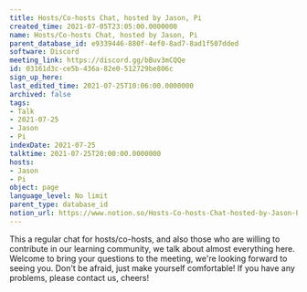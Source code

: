 ```yaml
---
title: Hosts/Co-hosts Chat, hosted by Jason, Pi
created_time: 2021-07-05T23:05:00.0000000
name: Hosts/Co-hosts Chat, hosted by Jason, Pi
parent_database_id: e9339446-880f-4ef0-8ad7-8ad1f507dded
software: Discord
meeting_link: https://discord.gg/bBuv3mCQQe
id: 03161d3c-ce5b-436a-82e0-512729be806c
sign_up_here: 
last_edited_time: 2021-07-25T10:06:00.0000000
archived: false
tags:
- Talk
- 2021-07-25
- Jason
- Pi
indexDate: 2021-07-25
talktime: 2021-07-25T20:00:00.0000000
hosts:
- Jason
- Pi
object: page
language_level: No limit
parent_type: database_id
notion_url: https://www.notion.so/Hosts-Co-hosts-Chat-hosted-by-Jason-Pi-03161d3cce5b436a82e0512729be806c
---
```







This a regular chat for hosts/co-hosts, and also those who are willing to contribute in our learning community, we talk about almost everything here. Welcome to bring your questions to the meeting, we're looking forward to seeing you. Don't be afraid, just make yourself comfortable!
If you have any problems, please contact us, cheers!




